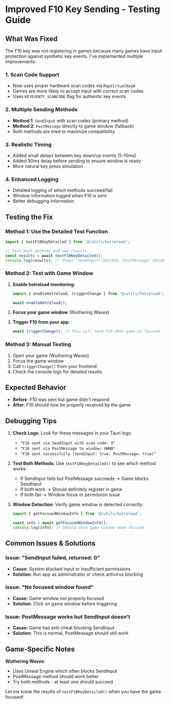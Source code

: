 # Improved F10 Key Sending - Testing Guide

## What Was Fixed

The F10 key was not registering in games because many games have input protection against synthetic key events. I've implemented multiple improvements:

### 1. **Scan Code Support**
- Now uses proper hardware scan codes via `MapVirtualKeyW`
- Games are more likely to accept input with correct scan codes
- Uses `KEYEVENTF_SCANCODE` flag for authentic key events

### 2. **Multiple Sending Methods**
- **Method 1**: `SendInput` with scan codes (primary method)
- **Method 2**: `PostMessage` directly to game window (fallback)
- Both methods are tried to maximize compatibility

### 3. **Realistic Timing**
- Added small delays between key down/up events (5-10ms)
- Added 50ms delay before sending to ensure window is ready
- More natural key press simulation

### 4. **Enhanced Logging**
- Detailed logging of which methods succeed/fail
- Window information logged when F10 is sent
- Better debugging information

## Testing the Fix

### Method 1: Use the Detailed Test Function
```typescript
import { testF10KeyDetailed } from '@/utils/hotreload';

// Test both methods and see results
const results = await testF10KeyDetailed();
console.log(results); // Shows "SendInput: SUCCESS, PostMessage: SUCCESS" etc.
```

### Method 2: Test with Game Window
1. **Enable hotreload monitoring**:
   ```typescript
   import { enableHotreload, triggerChange } from '@/utils/hotreload';
   
   await enableHotreload();
   ```

2. **Focus your game window** (Wuthering Waves)

3. **Trigger F10 from your app**:
   ```typescript
   await triggerChange(); // This will send F10 when game is focused
   ```

### Method 3: Manual Testing
1. Open your game (Wuthering Waves)
2. Focus the game window
3. Call `triggerChange()` from your frontend
4. Check the console logs for detailed results

## Expected Behavior

- **Before**: F10 was sent but game didn't respond
- **After**: F10 should now be properly received by the game

## Debugging Tips

1. **Check Logs**: Look for these messages in your Tauri logs:
   - `"F10 sent via SendInput with scan code: X"`
   - `"F10 sent via PostMessage to window: HWND"`
   - `"F10 sent successfully (SendInput: true, PostMessage: true)"`

2. **Test Both Methods**: Use `testF10KeyDetailed()` to see which method works:
   - If SendInput fails but PostMessage succeeds → Game blocks SendInput
   - If both work → Should definitely register in game
   - If both fail → Window focus or permission issue

3. **Window Detection**: Verify game window is detected correctly:
   ```typescript
   import { getFocusedWindowInfo } from '@/utils/hotreload';
   
   const info = await getFocusedWindowInfo();
   console.log(info); // Should show game window when focused
   ```

## Common Issues & Solutions

### Issue: "SendInput failed, returned: 0"
- **Cause**: System blocked input or insufficient permissions
- **Solution**: Run app as administrator or check antivirus blocking

### Issue: "No focused window found"
- **Cause**: Game window not properly focused
- **Solution**: Click on game window before triggering

### Issue: PostMessage works but SendInput doesn't
- **Cause**: Game has anti-cheat blocking SendInput
- **Solution**: This is normal, PostMessage should still work

## Game-Specific Notes

**Wuthering Waves**: 
- Uses Unreal Engine which often blocks SendInput
- PostMessage method should work better
- Try both methods - at least one should succeed

Let me know the results of `testF10KeyDetailed()` when you have the game focused!